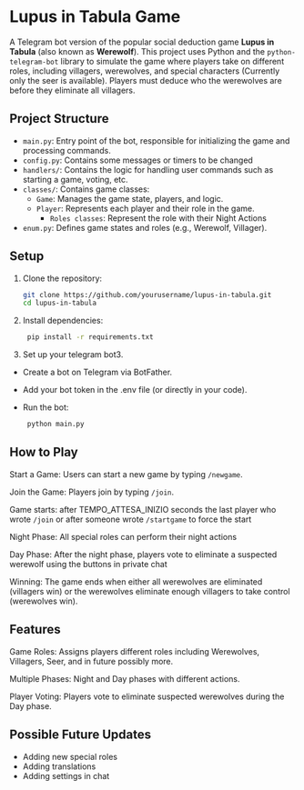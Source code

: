 # Lupus in Tabula Game

A Telegram bot version of the popular social deduction game **Lupus in Tabula** (also known as **Werewolf**). This project uses Python and the `python-telegram-bot` library to simulate the game where players take on different roles, including villagers, werewolves, and special characters (Currently only the seer is available). Players must deduce who the werewolves are before they eliminate all villagers.

## Project Structure

- `main.py`: Entry point of the bot, responsible for initializing the game and processing commands.
- `config.py`: Contains some messages or timers to be changed
- `handlers/`: Contains the logic for handling user commands such as starting a game, voting, etc.
- `classes/`: Contains game classes:
  - `Game`: Manages the game state, players, and logic.
  - `Player`: Represents each player and their role in the game.
    - `Roles classes`: Represent the role with their Night Actions
- `enum.py`: Defines game states and roles (e.g., Werewolf, Villager).

## Setup

1. Clone the repository:
   ```bash
   git clone https://github.com/yourusername/lupus-in-tabula.git
   cd lupus-in-tabula
   ```


2. Install dependencies:
   ```bash
    pip install -r requirements.txt
    ```

3. Set up your telegram bot3. 
- Create a bot on Telegram via BotFather.
- Add your bot token in the .env file (or directly in your code).
- Run the bot:

   ```bash
    python main.py
    ```

## How to Play

Start a Game: Users can start a new game by typing `/newgame`.

Join the Game: Players join by typing `/join`.

Game starts: after TEMPO_ATTESA_INIZIO seconds the last player who wrote `/join` or after someone wrote `/startgame` to force the start

Night Phase: All special roles can perform their night actions

Day Phase: After the night phase, players vote to eliminate a suspected werewolf using the buttons in private chat

Winning: The game ends when either all werewolves are eliminated (villagers win) or the werewolves eliminate enough villagers to take control (werewolves win).

## Features

Game Roles: Assigns players different roles including Werewolves, Villagers, Seer, and in future possibly more.

Multiple Phases: Night and Day phases with different actions.

Player Voting: Players vote to eliminate suspected werewolves during the Day phase.

## Possible Future Updates
- Adding new special roles
- Adding translations
- Adding settings in chat

